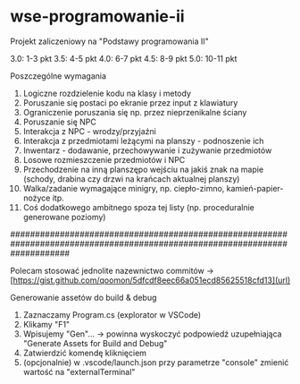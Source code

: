 # wse-programowanie-ii
Projekt zaliczeniowy na "Podstawy programowania II"

3.0: 1-3 pkt
3.5: 4-5 pkt
4.0: 6-7 pkt
4.5: 8-9 pkt
5.0: 10-11 pkt

Poszczególne wymagania
1. Logiczne rozdzielenie kodu na klasy i metody
2. Poruszanie się postaci po ekranie przez input z klawiatury
3. Ograniczenie poruszania się np. przez nieprzenikalne ściany
4. Poruszanie się NPC
5. Interakcja z NPC - wrodzy/przyjaźni
6. Interakcja z przedmiotami leżącymi na planszy - podnoszenie ich
7. Inwentarz - dodawanie, przechowywanie i zużywanie przedmiotów
8. Losowe rozmieszczenie przedmiotów i NPC
9. Przechodzenie na inną planszępo wejściu na jakiś znak na mapie (schody, drabina czy drzwi na krańcach aktualnej planszy)
10. Walka/zadanie wymagające minigry, np. ciepło-zimno, kamień-papier-nożyce itp.
11. Coś dodatkowego ambitnego spoza tej listy (np. proceduralnie generowane poziomy)

############################################################################################################################

Polecam stosować jednolite nazewnictwo commitów -> [https://gist.github.com/qoomon/5dfcdf8eec66a051ecd85625518cfd13](url)

Generowanie assetów do build & debug
1. Zaznaczamy Program.cs (explorator w VSCode)
2. Klikamy "F1"
3. Wpisujemy "Gen"... -> powinna wyskoczyć podpowiedź uzupełniająca "Generate Assets for Build and Debug"
4. Zatwierdzić komendę kliknięciem
5. (opcjonalnie) w .vscode/launch.json przy parametrze "console" zmienić wartość na "externalTerminal"
